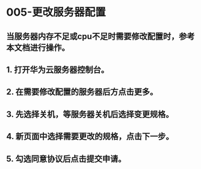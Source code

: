 # 005-更改服务器配置

## 当服务器内存不足或cpu不足时需要修改配置时，参考本文档进行操作。

## 1. 打开华为云服务器控制台。

## 2. 在需要修改配置的服务器后方点击更多。

## 3. 先选择关机，等服务器关机后选择变更规格。

## 4. 新页面中选择需要更改的规格，点击下一步。

## 5. 勾选同意协议后点击提交申请。